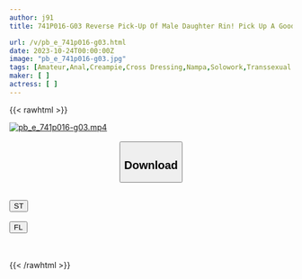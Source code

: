 ```yaml
---
author: j91
title: 741P016-G03 Reverse Pick-Up Of Male Daughter Rin! Pick Up A Good Man And Shoot An AV! Rin Saezuki

url: /v/pb_e_741p016-g03.html
date: 2023-10-24T00:00:00Z
image: "pb_e_741p016-g03.jpg"
tags: [Amateur,Anal,Creampie,Cross Dressing,Nampa,Solowork,Transsexual ]
maker: [ ]
actress: [ ]
---
```



{{< rawhtml >}}

<div class="video" data-videoid="ZoDGXqBKbMTwyV">
    <a href="javascript:;">
        <img src="https://my.j91.asia/v/pb_e_741p016-g03.jpg" width="WIDTH" height="HEIGHT" alt="pb_e_741p016-g03.mp4" loading="lazy">
    </a>
</div>

<script type="text/javascript" src="https://j91.asia/asset/on-demand-st.js"></script>

<br>
  <link rel="stylesheet" href="https://j91.asia/asset/bs5.css">
  
  <center>
  <button class="btn btn-primary" type="button" data-bs-toggle="collapse" data-bs-target=".multi-collapse" aria-expanded="false" aria-controls="multiCollapseExample1 multiCollapseExample2"><h2>Download</h2></button></center>
</p>
<div class="row">
  <div class="col">
    <div class="collapse multi-collapse" id="multiCollapseExample1">
      <div class="card card-body">
	      	      <br>
<div class="buttons">  
<a href="https://streamtape.to/v/ZoDGXqBKbMTwyV"><button class="btn-hover color-3"><i class="fa fa-download"></i> ST</button></a></div>
    </div>
  </div>
</div>
  <div class="col">
    <div class="collapse multi-collapse" id="multiCollapseExample2">
      <div class="card card-body">
	      <br>
<div class="buttons">
    <a href="https://filelions.online/f/zrcc3rdg72xq"><button class="btn-hover color-9"><i class="fa fa-download"></i> FL</button></a></div>
<br><br>
      </div>
    </div>
  </div>
</div>

{{< /rawhtml >}}
